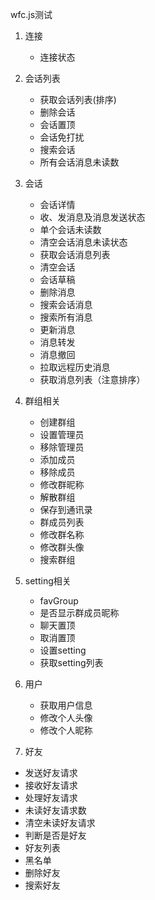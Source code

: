 wfc.js测试

1. 连接
   * 连接状态


2. 会话列表
   * 获取会话列表(排序)
   * 删除会话
   * 会话置顶
   * 会话免打扰
   * 搜索会话
   * 所有会话消息未读数


3. 会话
   * 会话详情
   * 收、发消息及消息发送状态
   * 单个会话未读数
   * 清空会话消息未读状态
   * 获取会话消息列表
   * 清空会话
   * 会话草稿
   * 删除消息
   * 搜索会话消息
   * 搜索所有消息
   * 更新消息
   * 消息转发
   * 消息撤回
   * 拉取远程历史消息
   * 获取消息列表（注意排序）


4. 群组相关
    * 创建群组
    * 设置管理员
    * 移除管理员
    * 添加成员
    * 移除成员
    * 修改群昵称
    * 解散群组
    * 保存到通讯录
    * 群成员列表
    * 修改群名称
    * 修改群头像
    * 搜索群组


5. setting相关

    * favGroup
    * 是否显示群成员昵称
    * 聊天置顶
    * 取消置顶
    * 设置setting
    * 获取setting列表
 

6. 用户

    * 获取用户信息
    * 修改个人头像
    * 修改个人昵称

7.  好友
   
   * 发送好友请求
   * 接收好友请求
   * 处理好友请求
   * 未读好友请求数
   * 清空未读好友请求
   * 判断是否是好友
   * 好友列表
   * 黑名单
   * 删除好友
   * 搜索好友